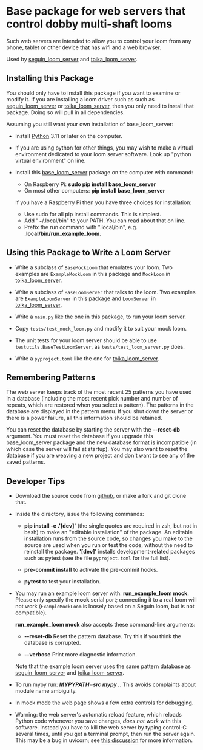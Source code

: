 # Base package for web servers that control dobby multi-shaft looms

Such web servers are intended to allow you to control your loom from any phone, tablet or other device that has wifi and a web browser.

Used by [seguin_loom_server](<https://pypi.org/project/seguin-loom-server/)>)
and [toika_loom_server](https://pypi.org/project/toika-loom-server/).

## Installing this Package

You should only have to install this package if you want to examine or modify it.
If you are installing a loom driver such as
such as [seguin_loom_server](<https://pypi.org/project/seguin-loom-server/)>)
or [toika_loom_server](https://pypi.org/project/toika-loom-server/),
then you only need to install that package.
Doing so will pull in all dependencies.

Assuming you still want your own installation of base_loom_server:

* Install [Python](https://www.python.org/downloads/) 3.11 or later on the computer.

* If you are using python for other things, you may wish to make a virtual environment
  dedicated to your loom server software. Look up "python virtual environment" on line.

* Install this [base_loom_server](https://pypi.org/project/base-loom-server/) package on the computer with command:

  * On Raspberry Pi: **sudo pip install base_loom_server**
  * On most other computers: **pip install base_loom_server**

  If you have a Raspberry Pi then you have three choices for installation:

  * Use sudo for all pip install commands. This is simplest.
  * Add "~/.local/bin" to your PATH. You can read about that on line.
  * Prefix the run command with ".local/bin", e.g. **.local/bin/run_example_loom**.

## Using this Package to Write a Loom Server

* Write a subclass of `BaseMockLoom` that emulates your loom.
  Two examples are `ExampleMockLoom` in this package and `MockLoom`
  in [toika_loom_server](https://pypi.org/project/toika-loom-server/).

* Write a subclass of `BaseLoomServer` that talks to the loom.
  Two examples are `ExampleLoomServer` in this package and `LoomServer`
  in [toika_loom_server](https://pypi.org/project/toika-loom-server/).

* Write a `main.py` like the one in this package, to run your loom server.

* Copy `tests/test_mock_loom.py` and modify it to suit your mock loom.

* The unit tests for your loom server should be able to use `testutils.BaseTestLoomServer`, as `tests/test_loom_server.py` does.

* Write a `pyproject.toml` like the one for [toika_loom_server](https://pypi.org/project/toika-loom-server/).

## Remembering Patterns

The web server keeps track of the most recent 25 patterns you have used in a database
(including the most recent pick number and number of repeats, which are restored when you select a pattern).
The patterns in the database are displayed in the pattern menu.
If you shut down the server or there is a power failure, all this information should be retained.

You can reset the database by starting the server with the **--reset-db** argument.
You must reset the database if you upgrade this base_loom_server package and the new database format is incompatible
(in which case the server will fail at startup).
You may also want to reset the database if you are weaving a new project and don't want to see any of the saved patterns.

## Developer Tips

* Download the source code from [github](https://github.com/r-owen/base_loom_server.git),
  or make a fork and git clone that.

* Inside the directory, issue the following commands:

    * **pip install -e .'[dev]'** (the single quotes are required in zsh, but not in bash)
      to make an "editable installation" of the package.
      An editable installation runs from the source code,
      so changes you make to the source are used when you run or test the code,
      without the need to reinstall the package.
      **'[dev]'** installs development-related packages such as pytest
      (see the file `pyproject.toml` for the full list).

    * **pre-commit install** to activate the pre-commit hooks.
    
    * **pytest** to test your installation.

* You may run an example loom server with: **run_example_loom mock**.
  Please only specify the **mock** serial port; connecting it to a real loom will not work
  (`ExampleMockLoom` is loosely based on a Séguin loom, but is not compatible).

  **run_example_loom mock** also accepts these command-line arguments:

    * **--reset-db** Reset the pattern database. Try this if you think the database is corrupted.

    * **--verbose** Print more diagnostic information.
  
  Note that the example loom server uses the same pattern database as
  [seguin_loom_server](<https://pypi.org/project/seguin-loom-server/)>)
  and [toika_loom_server](https://pypi.org/project/toika-loom-server/).

* To run mypy run: ***MYPYPATH=src mypy .***. This avoids complaints about module name ambiguity.

* In mock mode the web page shows a few extra controls for debugging.

* Warning: the web server's automatic reload feature, which reloads Python code whenever you save changes, *does not work* with this software.
  Instead you have to kill the web server by typing control-C several times, until you get a terminal prompt, then run the server again.
  This may be a bug in uvicorn; see [this discussion](https://github.com/encode/uvicorn/discussions/2075) for more information.
